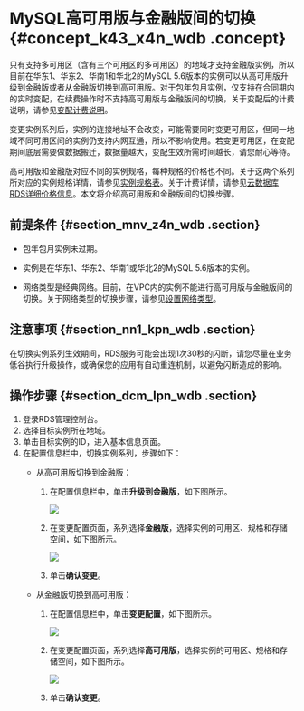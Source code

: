 # MySQL高可用版与金融版间的切换 {#concept_k43_x4n_wdb .concept}

只有支持多可用区（含有三个可用区的多可用区）的地域才支持金融版实例，所以目前在华东1、华东2、华南1和华北2的MySQL 5.6版本的实例可以从高可用版升级到金融版或者从金融版切换到高可用版。对于包年包月实例，仅支持在合同期内的实时变配，在续费操作时不支持高可用版与金融版间的切换，关于变配后的计费说明，请参见[变配计费说明](../cn.zh-CN/产品定价/变配计费说明.md#)。

变更实例系列后，实例的连接地址不会改变，可能需要同时变更可用区，但同一地域不同可用区间的实例仍支持内网互通，所以不影响使用。若变更可用区，在变配期间底层需要做数据搬迁，数据量越大，变配生效所需时间越长，请您耐心等待。

高可用版和金融版对应不同的实例规格，每种规格的价格也不同。关于这两个系列所对应的实例规格详情，请参见[实例规格表](https://help.aliyun.com/document_detail/26312.html)。关于计费详情，请参见[云数据库RDS详细价格信息](https://help.aliyun.com/document_detail/https://www.aliyun.com/price/product?spm=5176.doc58263.2.6.8cyo9U.html#/rds/detail)。本文将介绍高可用版和金融版间的切换步骤。

## 前提条件 {#section_mnv_z4n_wdb .section}

-   包年包月实例未过期。

-   实例是在华东1、华东2、华南1或华北2的MySQL 5.6版本的实例。

-   网络类型是经典网络。目前，在VPC内的实例不能进行高可用版与金融版间的切换。关于网络类型的切换步骤，请参见[设置网络类型](https://help.aliyun.com/document_detail/26194.html)。


## 注意事项 {#section_nn1_kpn_wdb .section}

在切换实例系列生效期间，RDS服务可能会出现1次30秒的闪断，请您尽量在业务低谷执行升级操作，或确保您的应用有自动重连机制，以避免闪断造成的影响。

## 操作步骤 {#section_dcm_lpn_wdb .section}

1.  登录RDS管理控制台。
2.  选择目标实例所在地域。
3.  单击目标实例的ID，进入基本信息页面。
4.  在配置信息栏中，切换实例系列，步骤如下：
    -   从高可用版切换到金融版：

        1.  在配置信息栏中，单击**升级到金融版**，如下图所示。

            ![](http://static-aliyun-doc.oss-cn-hangzhou.aliyuncs.com/assets/img/7897/3047_zh-CN.png)

        2.  在变更配置页面，系列选择**金融版**，选择实例的可用区、规格和存储空间，如下图所示。

            ![](http://static-aliyun-doc.oss-cn-hangzhou.aliyuncs.com/assets/img/7897/3048_zh-CN.png)

        3.  单击**确认变更**。
    -   从金融版切换到高可用版：

        1.  在配置信息栏中，单击**变更配置**，如下图所示。

            ![](http://static-aliyun-doc.oss-cn-hangzhou.aliyuncs.com/assets/img/7897/3049_zh-CN.png)

        2.  在变更配置页面，系列选择**高可用版**，选择实例的可用区、规格和存储空间，如下图所示。

            ![](http://static-aliyun-doc.oss-cn-hangzhou.aliyuncs.com/assets/img/7897/3050_zh-CN.png)

        3.  单击**确认变更**。


